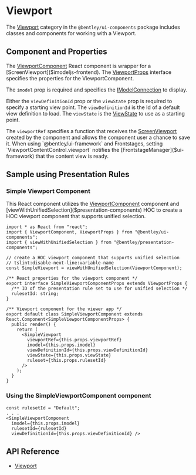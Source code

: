 # Viewport

The [Viewport]($ui-components:Viewport) category in the `@bentley/ui-components` package includes
classes and components for working with a Viewport.

## Component and Properties

The [ViewportComponent]($ui-components) React component is wrapper for a [ScreenViewport]($imodeljs-frontend).
The [ViewportProps]($ui-components) interface specifies the properties for the ViewportComponent.

The `imodel` prop is required and specifies the [IModelConnection]($imodeljs-frontend) to display.

Either the `viewDefinitionId` prop or the `viewState` prop is required to specify a starting view point.
The `viewDefinitionId` is the Id of a default view definition to load.
The `viewState` is the [ViewState]($imodeljs-frontend) to use as a starting point.

The `viewportRef` specifies a function that receives the [ScreenViewport]($imodeljs-frontend) created by the component and
allows the component user a chance to save it. When using `@bentley/ui-framework` and
Frontstages, setting `ViewportContentControl.viewport` notifies the [FrontstageManager]($ui-framework) that the
content view is ready.

## Sample using Presentation Rules

### Simple Viewport Component

This React component utilizes the [ViewportComponent]($ui-components) component and
[viewWithUnifiedSelection]($presentation-components) HOC to
create a HOC viewport component that supports unified selection.

```tsx
import * as React from "react";
import { ViewportComponent, ViewportProps } from "@bentley/ui-components";
import { viewWithUnifiedSelection } from "@bentley/presentation-components";

// create a HOC viewport component that supports unified selection
// tslint:disable-next-line:variable-name
const SimpleViewport = viewWithUnifiedSelection(ViewportComponent);

/** React properties for the viewport component */
export interface SimpleViewportComponentProps extends ViewportProps {
  /** ID of the presentation rule set to use for unified selection */
  rulesetId: string;
}

/** Viewport component for the viewer app */
export default class SimpleViewportComponent extends React.Component<SimpleViewportComponentProps> {
  public render() {
    return (
      <SimpleViewport
        viewportRef={this.props.viewportRef}
        imodel={this.props.imodel}
        viewDefinitionId={this.props.viewDefinitionId}
        viewState={this.props.viewState}
        ruleset={this.props.rulesetId}
      />
    );
  }
}
```

### Using the SimpleViewportComponent component

```tsx
const rulesetId = "Default";
. . .
<SimpleViewportComponent
  imodel={this.props.imodel}
  rulesetId={rulesetId}
  viewDefinitionId={this.props.viewDefinitionId} />
```

## API Reference

* [Viewport]($ui-components:Viewport)
